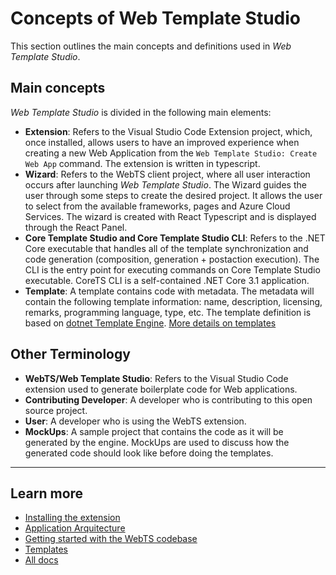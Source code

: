 # Concepts of Web Template Studio

This section outlines the main concepts and definitions used in *Web Template Studio*.

## Main concepts

*Web Template Studio* is divided in the following main elements:

- **Extension**: Refers to the Visual Studio Code Extension project, which, once installed, allows users to have an improved experience when creating a new Web Application from the `Web Template Studio: Create Web App` command. The extension is written in typescript.
- **Wizard**: Refers to the WebTS client project, where all user interaction occurs after launching *Web Template Studio*. The Wizard guides the user through some steps to create the desired project. It allows the user to select from the available frameworks, pages and Azure Cloud Services. The wizard is created with React Typescript and is displayed through the React Panel.
- **Core Template Studio and Core Template Studio CLI**: Refers to the .NET Core executable that handles all of the template synchronization and code generation (composition, generation + postaction execution). The CLI is the entry point for executing commands on Core Template Studio executable. CoreTS CLI is a self-contained .NET Core 3.1 application.
- **Template**: A template contains code with metadata. The metadata will contain the following template information: name, description, licensing, remarks, programming language, type, etc. The template definition is based on [dotnet Template Engine](https://github.com/dotnet/templating). [More details on templates](../contributing/templates.md)

## Other Terminology

- **WebTS/Web Template Studio**: Refers to the Visual Studio Code extension used to generate boilerplate code for Web applications.
- **Contributing Developer**: A developer who is contributing to this open source project.
- **User**: A developer who is using the WebTS extension.
- **MockUps**: A sample project that contains the code as it will be generated by the engine. MockUps are used to discuss how the generated code should look like before doing the templates.

---

## Learn more

- [Installing the extension](./install.md)
- [Application Arquitecture](./contributing/application-architecture.md)
- [Getting started with the WebTS codebase](./contributing/getting-started-developers.md)
- [Templates](./contributing/templates.md)
- [All docs](./README.md)
